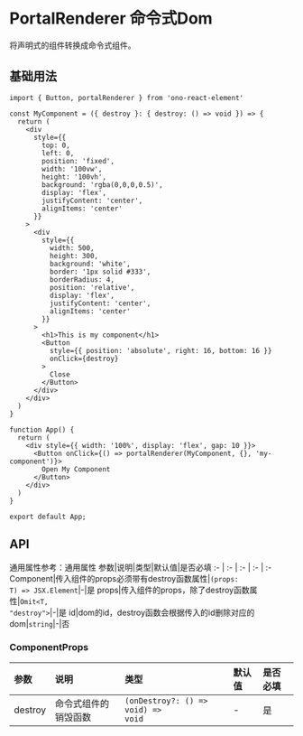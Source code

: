 # PortalRenderer 命令式Dom
将声明式的组件转换成命令式组件。

## 基础用法
```tsx
import { Button, portalRenderer } from 'ono-react-element'

const MyComponent = ({ destroy }: { destroy: () => void }) => {
  return (
    <div
      style={{
        top: 0,
        left: 0,
        position: 'fixed',
        width: '100vw',
        height: '100vh',
        background: 'rgba(0,0,0,0.5)',
        display: 'flex',
        justifyContent: 'center',
        alignItems: 'center'
      }}
    >
      <div
        style={{
          width: 500,
          height: 300,
          background: 'white',
          border: '1px solid #333',
          borderRadius: 4,
          position: 'relative',
          display: 'flex',
          justifyContent: 'center',
          alignItems: 'center'
        }}
      >
        <h1>This is my component</h1>
        <Button
          style={{ position: 'absolute', right: 16, bottom: 16 }}
          onClick={destroy}
        >
          Close
        </Button>
      </div>
    </div>
  )
}

function App() {
  return (
    <div style={{ width: '100%', display: 'flex', gap: 10 }}>
      <Button onClick={() => portalRenderer(MyComponent, {}, 'my-component')}>
        Open My Component
      </Button>
    </div>
  )
}

export default App;
```

## API
通用属性参考：通用属性
参数|说明|类型|默认值|是否必填
:- | :- | :- | :- | :-
Component|传入组件的props必须带有destroy函数属性|<code>(props: T) => JSX.Element</code>|-|是
props|传入组件的props，除了destroy函数属性|<code>Omit<T, "destroy"></code>|-|是
id|dom的id，destroy函数会根据传入的id删除对应的dom|<code>string</code>|-|否

### ComponentProps
参数|说明|类型|默认值|是否必填
:- | :- | :- | :- | :-
destroy|命令式组件的销毁函数|<code>(onDestroy?: () => void) => void</code>|-|是
